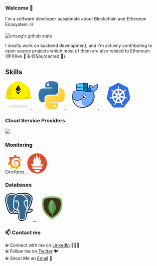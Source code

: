 ### Welcome 👋

<!--
**crisog/crisog** is a ✨ _special_ ✨ repository because its `README.md` (this file) appears on your GitHub profile.
-->

I'm a software developer passionate about Blockchain and Ethereum Ecosystem. ⛓️

![crisog's github stats](https://github-readme-stats.vercel.app/api?username=crisog&hide=issues&show_icons=true&theme=onedark)

I mostly work on backend development, and I'm actively contributing to open source projects which most of them are also related to Ethereum (@1Hive 🐝 & @Sourcecred 🌾).

## Skills

<p float="left">
  <a href="http://hardhat.org/" target="_blank" >
    <img src="https://raw.githubusercontent.com/crisog/crisog/master/assets/hardhat.png"  height="90" />
  </a>&nbsp;&nbsp;&nbsp;&nbsp;
  <a href="http://python.org/" target="_blank" >
    <img src="https://raw.githubusercontent.com/crisog/crisog/master/assets/python.png"  height="90" />
  </a>&nbsp;&nbsp;&nbsp;&nbsp;
  <a href="https://www.docker.com/" target="_blank" >
    <img src="https://raw.githubusercontent.com/crisog/crisog/master/assets/docker.png"  height="90" /> 
  </a>&nbsp;&nbsp;&nbsp;&nbsp;
  <a href="https://kubernetes.io/" target="_blank" >
    <img src="https://raw.githubusercontent.com/crisog/crisog/master/assets/k8s.png"  height="90" />
  </a>
 </p>
  
### Cloud Service Providers
  
 <p float="left">
  <a href="https://aws.amazon.com/" target="_blank" >
    <img src="https://raw.githubusercontent.com/crisog/crisog/master/assets/aws.png"  height="75" />
  </a>
 </p>
  
### Monitoring
  
 <p float="left">
  <a href="https://grafana.com/" target="_blank" >
    <img src="https://raw.githubusercontent.com/crisog/crisog/master/assets/grafana.png" height="60" />&nbsp;&nbsp;
  </a>
  <a href="https://prometheus.io/" target="_blank" >
    <img src="https://raw.githubusercontent.com/crisog/crisog/master/assets/prometheus.png" height="65" />
  </a>
</p>

### Databases
  
 <p float="left">
  <a href="https://www.postgresql.org/" target="_blank" >
    <img src="https://raw.githubusercontent.com/crisog/crisog/master/assets/postgresql.png" height="90" />&nbsp;&nbsp;
  </a>
  <a href="https://www.mongodb.com/" target="_blank" >
    <img src="https://raw.githubusercontent.com/crisog/crisog/master/assets/mongo.png" height="80" />
  </a>
</p>

### 📫 Contact me

  ⦿ Connect with me on [LinkedIn](https://www.linkedin.com/in/crisog/) 👨🏻‍💻 <br>
  ⦿ Follow me on [Twitter](https://twitter.com/0xOrtega) 🐦 <br>
  ⦿ Shoot Me an [Email](mailto:ortega.cpp@gmail.com) 💌 <br>


